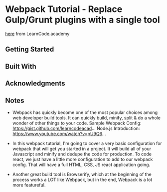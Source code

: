 # Webpack Tutorial - Replace Gulp/Grunt plugins with a single tool
[here](https://www.youtube.com/watch?annotation_id=annotation_4139363737&feature=iv&src_vid=MhkGQAoc7bc&v=9kJVYpOqcVU) from LearnCode.academy

## Getting Started

## Built With

## Acknowledgments

## Notes
- Webpack has quickly become one of the most popular choices among web developer build tools. It can quickly build, minify, split & do a whole wonder of other things to your code.
Sample Webpack Config: https://gist.github.com/learncodeacad...
Node.js Introduction: https://www.youtube.com/watch?v=pU9Q6...

- In this webpack tutorial, I'm going to cover a very basic configuration for webpack that will get you started in a project. It will build all of your Javascript and minify and dedupe the code for production. To code react, we just have a little more configuration to add to our webpack config. That will have a full HTML, CSS, JS react application going.

- Another great build tool is Browserify, which at the beginning of the process works a LOT like Webpack, but in the end, Webpack is a lot more featureful.

